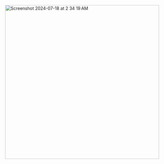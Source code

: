 
<img width="500" alt="Screenshot 2024-07-18 at 2 34 19 AM" src="https://github.com/user-attachments/assets/9c95b7ae-0d6a-4402-862a-7ce00865c143">
